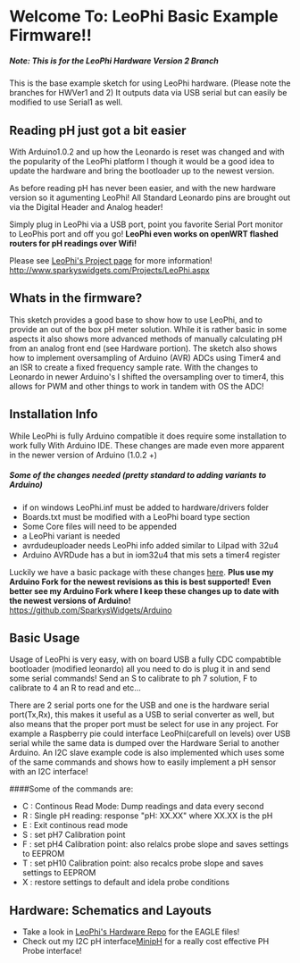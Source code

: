 Welcome To: LeoPhi Basic Example Firmware!!
================================

##### Note: This is for the LeoPhi Hardware Version 2 Branch

This is the base example sketch for using LeoPhi hardware. (Please note the branches for HWVer1 and 2) 
It outputs data via USB serial but can easily be modified to use Serial1 as well.

Reading pH just got a bit easier
-------------------------

With Arduino1.0.2 and up how the Leonardo is reset was changed and with the popularity of the LeoPhi platform I though it would be a good idea to update the hardware and bring the bootloader up to the newest version.

As before reading pH has never been easier, and with the new hardware version so it agumenting LeoPhi!
All Standard Leonardo pins are brought out via the Digital Header and Analog header!

Simply plug in LeoPhi via a USB port, point you favorite Serial Port monitor to LeoPhis port and off you go! 
**LeoPhi even works on openWRT flashed routers for pH readings over Wifi!**

Please see [LeoPhi's Project page](http://www.sparkyswidgets.com/Projects/LeoPhi.aspx) for more information!
<http://www.sparkyswidgets.com/Projects/LeoPhi.aspx>

Whats in the firmware?
-------------------------

This sketch provides a good base to show how to use LeoPhi, and to provide an out of the box pH meter solution.
While it is rather basic in some aspects it also shows more advanced methods of manually calculating pH from an analog front end (see Hardware portion).
The sketch also shows how to implement oversampling of Arduino (AVR) ADCs using Timer4 and an ISR to create a fixed frequency sample rate. With the changes to Leonardo in newer Arduino's I shifted the oversampling over to timer4, this allows for PWM and other things to work in tandem with OS the ADC!

Installation Info
-------------------------

While LeoPhi is fully Arduino compatible it does require some installation to work fully With Arduino IDE.
These changes are made even more apparent in the newer version of Arduino (1.0.2 +)
##### Some of the changes needed (pretty standard to adding variants to Arduino) 
- if on windows LeoPhi.inf must be added to hardware/drivers folder
- Boards.txt must be modified with a LeoPhi board type section 
- Some Core files will need to be appended
- a LeoPhi variant is needed
- avrdudeuploader needs LeoPhi info added similar to Lilpad with 32u4
- Arduino AVRDude has a but in iom32u4 that mis sets a timer4 register 

Luckily we have a basic package with these changes [here](http://www.sparkyswidgets.com/Portals/0/LeoPhiSetup.zip).
**Plus use my Arduino Fork for the newest revisions as this is best supported!** 
**Even better see my Arduino Fork where I keep these changes up to date with the newest versions of Arduino!**
<https://github.com/SparkysWidgets/Arduino>

Basic Usage
-------------------------

Usage of LeoPhi is very easy, with on board USB a fully CDC compabtible bootloader (modified leonardo) all you need to do is plug it in and send some serial commands! Send an S to calibrate to ph 7 solution, F to calibrate to 4 an R to read and etc...

There are 2 serial ports one for the USB and one is the hardware serial port(Tx,Rx), this makes it useful as a USB to serial converter as well, but also means that the proper port must be select for use in any project. For example a Raspberry pie could interface LeoPhi(carefull on levels) over USB serial while the same data is dumped over the Hardware Serial to another Arduino. An I2C slave example code is also implemented which uses some of the same commands and shows how to easily implement a pH sensor with an I2C interface!

####Some of the commands are:
- C : Continous Read Mode: Dump readings and data every second
- R : Single pH reading: response "pH: XX.XX" where XX.XX is the pH
- E : Exit continous read mode
- S : set pH7 Calibration point
- F : set pH4 Calibration point: also relalcs probe slope and saves settings to EEPROM
- T : set pH10 Calibration point: also recalcs probe slope and saves settings to EEPROM 
- X : restore settings to default and idela probe conditions

Hardware: Schematics and Layouts
-------------------------

- Take a look in [LeoPhi's Hardware Repo](https://github.com/SparkysWidgets/LeoPhiHW) for the EAGLE files!
- Check out my I2C pH interface[MinipH](http://www.sparkyswidgets.com/Projects/MinipH.aspx) for a really cost effective PH Probe interface!
